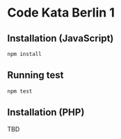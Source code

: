 # Code Kata Berlin 1

## Installation (JavaScript)

```npm install```

## Running test
```npm test```

 
## Installation (PHP) 

TBD
